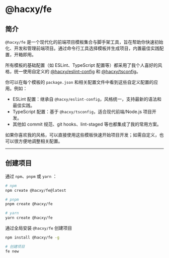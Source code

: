 # @hacxy/fe

## 简介

`@hacxy/fe` 是一个现代化的前端项目模板集合与脚手架工具，旨在帮助你快速初始化、开发和管理前端项目。通过命令行工具选择模板并生成项目，内置最佳实践配置，开箱即用。

所有模板的基础配置（如 ESLint、TypeScript 配置等）都采用了我个人喜好的风格，统一使用自定义的 [@hacxy/eslint-config](https://github.com/hacxy/eslint-config) 和 [@hacxy/tsconfig](https://github.com/hacxy/tsconfig)。

你可以在每个模板的 `package.json` 和相关配置文件中看到这些自定义配置的应用。例如：

- ESLint 配置：继承自 `@hacxy/eslint-config`，风格统一，支持最新的语法和最佳实践。
- TypeScript 配置：基于 `@hacxy/tsconfig`，适合现代前端/Node.js 项目开发。
- 其他如 commit 规范、git hooks、lint-staged 等也都集成了我的常用方案。

如果你喜欢我的风格，可以直接使用这些模板快速开始项目开发；如需自定义，也可以很方便地调整相关配置。

---

## 创建项目

通过 `npm`、`pnpm` 或 `yarn` ：

```sh
# npm
npm create @hacxy/fe@latest

# pnpm
pnpm create @hacxy/fe

# yarn
yarn create @hacxy/fe
```

通过全局安装 `@hacxy/fe` 创建项目

```sh
npm install @hacxy/fe -g

# 创建项目
fe new
```
